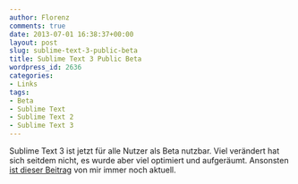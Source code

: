 ```yaml
---
author: Florenz
comments: true
date: 2013-07-01 16:38:37+00:00
layout: post
slug: sublime-text-3-public-beta
title: Sublime Text 3 Public Beta
wordpress_id: 2636
categories:
- Links
tags:
- Beta
- Sublime Text
- Sublime Text 2
- Sublime Text 3
---
```


Sublime Text 3 ist jetzt für alle Nutzer als Beta nutzbar. Viel verändert hat sich seitdem nicht, es wurde aber viel optimiert und aufgeräumt. Ansonsten [ist dieser Beitrag](http://www.florenz.co.uk/sublime-text-3-beta/) von mir immer noch aktuell.



